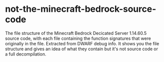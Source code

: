 # not-the-minecraft-bedrock-source-code
The file structure of the Minecraft Bedrock Decicated Server 1.14.60.5 source code, with each file containing the function signatures that were originally in the file. Extracted from DWARF debug info. It shows you the file structure and gives an idea of what they contain but it's not source code or a full decompilation.
